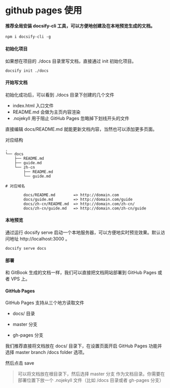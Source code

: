 # github pages 使用

#### 推荐全局安装 docsify-cli 工具，可以方便地创建及在本地预览生成的文档。

```shell
npm i docsify-cli -g
```

#### 初始化项目

如果想在项目的 ./docs 目录里写文档，直接通过 init 初始化项目。

```shell
docsify init ./docs
```

#### 开始写文档

初始化成功后，可以看到 ./docs 目录下创建的几个文件

* index.html 入口文件
* README.md 会做为主页内容渲染
* .nojekyll 用于阻止 GitHub Pages 忽略掉下划线开头的文件

直接编辑 docs/README.md 就能更新文档内容，当然也可以添加更多页面。

对应结构

```shell
.
└── docs
    ├── README.md
    ├── guide.md
    └── zh-cn
        ├── README.md
        └── guide.md

# 对应域名

        docs/README.md        => http://domain.com
        docs/guide.md         => http://domain.com/guide
        docs/zh-cn/README.md  => http://domain.com/zh-cn/
        docs/zh-cn/guide.md   => http://domain.com/zh-cn/guide
```

#### 本地预览

通过运行 docsify serve 启动一个本地服务器，可以方便地实时预览效果。默认访问地址 http://localhost:3000 。

```shell
docsify serve docs
```

#### 部署

和 GitBook 生成的文档一样，我们可以直接把文档网站部署到 GitHub Pages 或者 VPS 上。

#### GitHub Pages

GitHub Pages 支持从三个地方读取文件

* docs/ 目录

* master 分支

* gh-pages 分支

我们推荐直接将文档放在 docs/ 目录下，在设置页面开启 GitHub Pages 功能并选择 master branch /docs folder 选项。

然后点击 save

> 可以将文档放在根目录下，然后选择 master 分支 作为文档目录。你需要在部署位置下放一个 .nojekyll 文件（比如 /docs 目录或者 gh-pages 分支）
